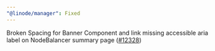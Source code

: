 ```yaml
---
"@linode/manager": Fixed
---
```


Broken Spacing for Banner Component and link missing accessible aria label on NodeBalancer summary page ([#12328](https://github.com/linode/manager/pull/12328))
